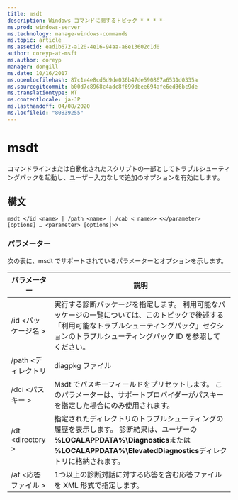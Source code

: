 ```yaml
---
title: msdt
description: Windows コマンドに関するトピック * * * *-
ms.prod: windows-server
ms.technology: manage-windows-commands
ms.topic: article
ms.assetid: ead1b672-a120-4e16-94aa-a8e13602c1d0
author: coreyp-at-msft
ms.author: coreyp
manager: dongill
ms.date: 10/16/2017
ms.openlocfilehash: 87c1e4e8cd6d9de036b47de590867a6531d0335a
ms.sourcegitcommit: b00d7c8968c4adc8f699dbee694afe6ed36bc9de
ms.translationtype: MT
ms.contentlocale: ja-JP
ms.lasthandoff: 04/08/2020
ms.locfileid: "80839255"
---
```

# <a name="msdt"></a>msdt



コマンドラインまたは自動化されたスクリプトの一部としてトラブルシューティングパックを起動し、ユーザー入力なしで追加のオプションを有効にします。

## <a name="syntax"></a>構文

```
msdt </id <name> | /path <name> | /cab < name>> <</parameter> [options] … <parameter> [options]>>
```

### <a name="parameters"></a>パラメーター

次の表に、msdt でサポートされているパラメーターとオプションを示します。


|      パラメーター      |                                                                                            説明                                                                                             |
|---------------------|----------------------------------------------------------------------------------------------------------------------------------------------------------------------------------------------------|
| /id \<パッケージ名 > |        実行する診断パッケージを指定します。 利用可能なパッケージの一覧については、このトピックで後述する「利用可能なトラブルシューティングパック」セクションのトラブルシューティングパック ID を参照してください。         |
|  /path \<ディレクトリ  |                                                                                           diagpkg ファイル                                                                                            |
|   /dci \<パスキー >   |                                        Msdt でパスキーフィールドをプリセットします。 このパラメーターは、サポートプロバイダーがパスキーを指定した場合にのみ使用されます。                                         |
|  /dt \<directory >   | 指定されたディレクトリのトラブルシューティングの履歴を表示します。 診断結果は、ユーザーの **%LOCALAPPDATA%\Diagnostics**または **%LOCALAPPDATA%\ElevatedDiagnostics**ディレクトリに格納されます。 |
| /af \<応答ファイル >  |                                               1つ以上の診断対話に対する応答を含む応答ファイルを XML 形式で指定します。                                               |

